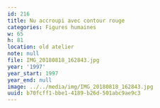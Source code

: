 ```yaml
---
id: 216
title: Nu accroupi avec contour rouge
categories: Figures humaines
w: 65
h: 81
location: old atelier
note: null
file: IMG_20180818_162843.jpg
year: '1997'
year_start: 1997
year_end: null
image: ../../media/img/IMG_20180818_162843.jpg
uuid: b70fcff1-bbe1-4189-b26d-501abc9ae9c3
---
```


